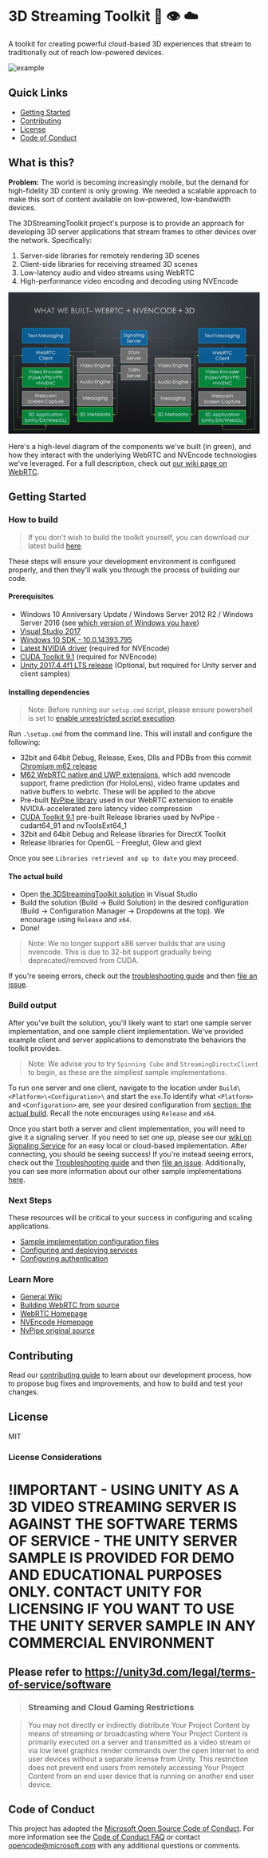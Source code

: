 # 3D Streaming Toolkit :muscle: :eye: :cloud:

A toolkit for creating powerful cloud-based 3D experiences that stream to traditionally out of reach low-powered devices. 

![example](./Docs/Images/3dstreamclientserver.gif)

## Quick Links

- [Getting Started](#getting-started)
- [Contributing](#contributing)
- [License](#license)
- [Code of Conduct](#code-of-conduct)

## What is this?

**Problem:** The world is becoming increasingly mobile, but the demand for high-fidelity 3D content is only growing. We needed a scalable approach to make this sort of content available on low-powered, low-bandwidth devices.

The 3DStreamingToolkit project's purpose is to provide an approach for developing 3D server applications that stream frames to other devices over the network. Specifically:

1. Server-side libraries for remotely rendering 3D scenes
2. Client-side libraries for receiving streamed 3D scenes
3. Low-latency audio and video streams using WebRTC
4. High-performance video encoding and decoding using NVEncode

![WebRTC applied to 3D Streaming](./Docs/Images/webrtc3d.jpg)
<!---  (![high level architecture](./readme_data/hl-arch.png))--->

Here's a high-level diagram of the components we've built (in green), and how they interact with the underlying WebRTC and NVEncode technologies we've leveraged. For a full description, check out [our wiki page on WebRTC](https://github.com/CatalystCode/3DStreamingToolkit/wiki/What-is-3DStreamingToolkit#webrtc-httpwebrtcorg). 

## Getting Started

### How to build

> If you don't wish to build the toolkit yourself, you can download our latest build [here](https://github.com/CatalystCode/3DStreamingToolkit/releases/latest).

These steps will ensure your development environment is configured properly, and then they'll walk you through the process of building our code.

#### Prerequisites 

+ Windows 10 Anniversary Update / Windows Server 2012 R2 / Windows Server 2016 (see [which version of Windows you have](https://binged.it/2xgQqRI)) 
+ [Visual Studio 2017](https://docs.microsoft.com/en-us/visualstudio/releasenotes/vs2017-relnotes)
+ [Windows 10 SDK - 10.0.14393.795](https://developer.microsoft.com/en-us/windows/downloads/sdk-archive)
+ [Latest NVIDIA driver](http://www.nvidia.com/Download/index.aspx) (required for NVEncode)
+ [CUDA Toolkit 9.1](https://developer.nvidia.com/cuda-downloads) (required for NVEncode)
+ [Unity 2017.4.4f1 LTS release](https://unity3d.com/unity/qa/lts-releases) (Optional, but required for Unity server and client samples) 

#### Installing dependencies

> Note: Before running our `setup.cmd` script, please ensure powershell is set to [enable unrestricted script execution](https://docs.microsoft.com/en-us/powershell/module/microsoft.powershell.core/about/about_execution_policies?view=powershell-5.1&viewFallbackFrom=powershell-Microsoft.PowerShell.Core).

Run `.\setup.cmd` from the command line. This will install and configure the following:

+ 32bit and 64bit Debug, Release, Exes, Dlls and PDBs from this commit [Chromium m62 release](https://chromium.googlesource.com/chromium/src/+/0971c880c3f82e5fdbc6d65d1fc4d8ae9aa47ddc)
+ [M62 WebRTC native and UWP extensions](https://github.com/anderm/ortclib-sdk/tree/3DStreamingToolkit-M62-release), which add nvencode support, frame prediction (for HoloLens), video frame updates and native buffers to webrtc. These will be applied to the above
+ Pre-built [NvPipe library](https://github.com/anderm/NvPipe/tree/low-latency-optimization) used in our WebRTC extension to enable NVIDIA-accelerated zero latency video compression
+ [CUDA Toolkit 9.1](https://developer.nvidia.com/cuda-downloads) pre-built Release libraries used by NvPipe - cudart64_91 and nvToolsExt64_1
+ 32bit and 64bit Debug and Release libraries for DirectX Toolkit 
+ Release libraries for OpenGL - Freeglut, Glew and glext

Once you see `Libraries retrieved and up to date` you may proceed.

#### The actual build

+ Open [the 3DStreamingToolkit solution](./3DStreamingToolKit.sln) in Visual Studio
+ Build the solution (Build -> Build Solution) in the desired configuration (Build -> Configuration Manager -> Dropdowns at the top). We encourage using  `Release` and `x64`.
+ Done!
> Note: We no longer support x86 server builds that are using nvencode. This is due to 32-bit support gradually being deprecated/removed from CUDA. 

If you're seeing errors, check out the [troubleshooting guide](https://github.com/CatalystCode/3DStreamingToolkit/wiki/FAQ) and then [file an issue](https://github.com/catalystcode/3DStreamingToolkit/issues/new).

### Build output

After you've built the solution, you'll likely want to start one sample server implementation, and one sample client implementation. We've provided example client and server applications to demonstrate the behaviors the toolkit provides.

> Note: We advise you to try `Spinning Cube` and `StreamingDirectxClient` to begin, as these are the simpliest sample implementations.

To run one server and one client, navigate to the location under `Build\<Platform>\<Configuration>\` and start the `exe`.To identify what `<Platform>` and `<Configuration>` are, see your desired configuration from [section: the actual build](#the-actual-build). Recall the note encourages using  `Release` and `x64`.

Once you start both a server and client implementation, you will need to give it a signaling server. If you need to set one up, please see our [wiki on Signaling Service](https://github.com/CatalystCode/3DStreamingToolkit/wiki/Signaling-Service) for an easy local or cloud-based implementation. After connecting, you should be seeing success! If you're instead seeing errors, check out the [Troubleshooting guide](https://github.com/CatalystCode/3DStreamingToolkit/wiki/FAQ) and then [file an issue](https://github.com/catalystcode/3DStreamingToolkit/issues/new). Additionally, you can see more information about our other sample implementations [here](https://github.com/CatalystCode/3DStreamingToolkit/wiki/Feature-matrices).

### Next Steps

These resources will be critical to your success in configuring and scaling applications.

+ [Sample implementation configuration files](https://github.com/CatalystCode/3DStreamingToolkit/wiki/JSON-Config-Files)
+ [Configuring and deploying services](https://github.com/CatalystCode/3DStreamingToolkit/wiki#services-setup)
+ [Configuring authentication](https://github.com/CatalystCode/3DStreamingToolkit/wiki/Configuring-authentication)

### Learn More

+ [General Wiki](https://github.com/CatalystCode/3DStreamingToolkit/wiki)
+ [Building WebRTC from source](https://github.com/CatalystCode/3DStreamingToolkit/wiki/Building-WebRTC-from-source)
+ [WebRTC Homepage](https://webrtc.org/)
+ [NVEncode Homepage](https://developer.nvidia.com/nvidia-video-codec-sdk)
+ [NvPipe original source](https://github.com/NVIDIA/NvPipe)

## Contributing

Read our [contributing guide](./CONTRIBUTING.md) to learn about our development process, how to propose bug fixes and improvements, and how to build and test your changes.

## License

MIT

### License Considerations

# !IMPORTANT - USING UNITY AS A 3D VIDEO STREAMING SERVER IS AGAINST THE SOFTWARE TERMS OF SERVICE - THE UNITY SERVER SAMPLE IS PROVIDED FOR DEMO AND EDUCATIONAL PURPOSES ONLY.  CONTACT UNITY FOR LICENSING IF YOU WANT TO USE THE UNITY SERVER SAMPLE IN ANY COMMERCIAL ENVIRONMENT

## Please refer to https://unity3d.com/legal/terms-of-service/software 

> ### Streaming and Cloud Gaming Restrictions

> You may not directly or indirectly distribute Your Project Content by means of streaming or broadcasting where Your Project Content is primarily executed on a server and transmitted as a video stream or via low level graphics render commands over the open Internet to end user devices without a separate license from Unity. This restriction does not prevent end users from remotely accessing Your Project Content from an end user device that is running on another end user device.

## Code of Conduct

This project has adopted the [Microsoft Open Source Code of Conduct](https://opensource.microsoft.com/codeofconduct/). For more information see the [Code of Conduct FAQ](https://opensource.microsoft.com/codeofconduct/faq/) or contact [opencode@microsoft.com](mailto:opencode@microsoft.com) with any additional questions or comments.
